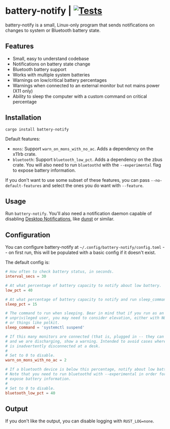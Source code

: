 # battery-notify | [![Tests](https://img.shields.io/github/actions/workflow/status/cdown/battery-notify/ci.yml?branch=master)](https://github.com/cdown/battery-notify/actions?query=branch%3Amaster)

battery-notify is a small, Linux-only program that sends notifications on
changes to system or Bluetooth battery state.

## Features

- Small, easy to understand codebase
- Notifications on battery state change
- Bluetooth battery support
- Works with multiple system batteries
- Warnings on low/critical battery percentages
- Warnings when connected to an external monitor but not mains power (X11 only)
- Ability to sleep the computer with a custom command on critical percentage

## Installation

    cargo install battery-notify

Default features:

- `mons`: Support `warn_on_mons_with_no_ac`. Adds a dependency on the x11rb
  crate.
- `bluetooth`: Support `bluetooth_low_pct`. Adds a dependency on the zbus
  crate. You will also need to run `bluetoothd` with the `--experimental` flag
  to expose battery information.

If you don't want to use some subset of these features, you can pass
`--no-default-features` and select the ones you do want with `--feature`.

## Usage

Run `battery-notify`. You'll also need a notification daemon capable of
disabling [Desktop Notifications][], like
[dunst](https://github.com/dunst-project/dunst) or similar.

## Configuration

You can configure battery-notify at `~/.config/battery-notify/config.toml` --
on first run, this will be populated with a basic config if it doesn't exist.

The default config is:

```toml
# How often to check battery status, in seconds.
interval_secs = 30

# At what percentage of battery capacity to notify about low battery.
low_pct = 40

# At what percentage of battery capacity to notify and run sleep_command.
sleep_pct = 15

# The command to run when sleeping. Bear in mind that if you run as an
# unprivileged user, you may need to consider elevation, either with NOPASSWD
# or things like polkit.
sleep_command = 'systemctl suspend'

# If this many monitors are connected (that is, plugged in -- they can be off)
# and we are discharging, show a warning. Intended to avoid cases where power
# is inadvertently disconnected at a desk.
#
# Set to 0 to disable.
warn_on_mons_with_no_ac = 2

# If a bluetooth device is below this percentage, notify about low battery.
# Note that you need to run bluetoothd with --experimental in order for it to
# expose battery information.
#
# Set to 0 to disable.
bluetooth_low_pct = 40
```

## Output

If you don't like the output, you can disable logging with `RUST_LOG=none`.

[Desktop Notifications]: https://specifications.freedesktop.org/notification-spec/latest/
